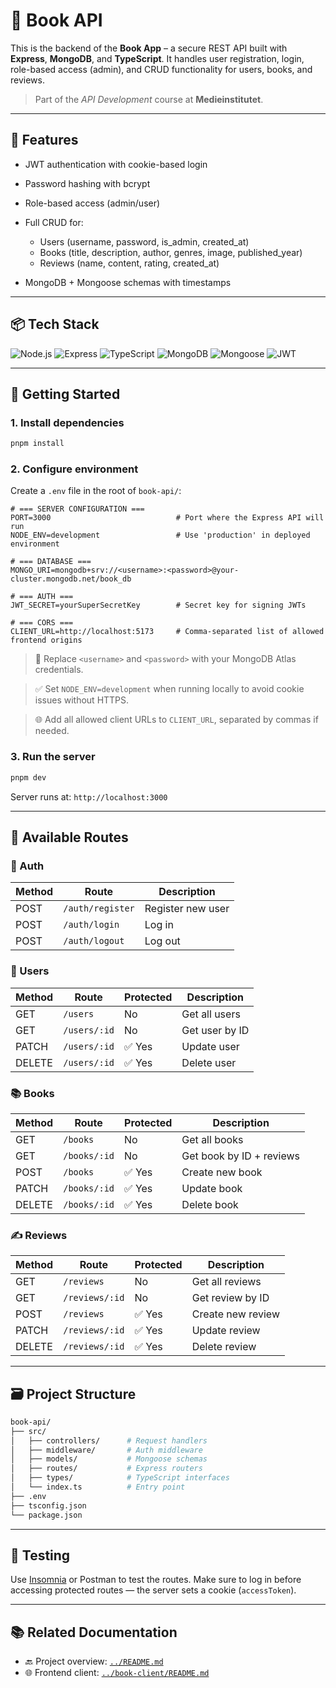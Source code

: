 # 📖 Book API

This is the backend of the **Book App** – a secure REST API built with **Express**, **MongoDB**, and **TypeScript**.
It handles user registration, login, role-based access (admin), and CRUD functionality for users, books, and reviews.

> Part of the *API Development* course at **Medieinstitutet**.

---

## 🔐 Features

* JWT authentication with cookie-based login
* Password hashing with bcrypt
* Role-based access (admin/user)
* Full CRUD for:

  * Users (username, password, is\_admin, created\_at)
  * Books (title, description, author, genres, image, published\_year)
  * Reviews (name, content, rating, created\_at)
* MongoDB + Mongoose schemas with timestamps

---

## 📦 Tech Stack

![Node.js](https://img.shields.io/badge/-Node.js-339933?style=flat\&logo=node.js\&logoColor=white)
![Express](https://img.shields.io/badge/-Express-000000?style=flat\&logo=express\&logoColor=white)
![TypeScript](https://img.shields.io/badge/-TypeScript-3178c6?style=flat\&logo=typescript\&logoColor=white)
![MongoDB](https://img.shields.io/badge/-MongoDB-47A248?style=flat\&logo=mongodb\&logoColor=white)
![Mongoose](https://img.shields.io/badge/-Mongoose-880000?style=flat)
![JWT](https://img.shields.io/badge/-JWT-000000?style=flat\&logo=jsonwebtokens\&logoColor=white)

---

## 🚀 Getting Started

### 1. Install dependencies

```bash
pnpm install
```

### 2. Configure environment

Create a `.env` file in the root of `book-api/`:

```env
# === SERVER CONFIGURATION ===
PORT=3000                            # Port where the Express API will run
NODE_ENV=development                 # Use 'production' in deployed environment

# === DATABASE ===
MONGO_URI=mongodb+srv://<username>:<password>@your-cluster.mongodb.net/book_db

# === AUTH ===
JWT_SECRET=yourSuperSecretKey        # Secret key for signing JWTs

# === CORS ===
CLIENT_URL=http://localhost:5173     # Comma-separated list of allowed frontend origins
```

> 🔐 Replace `<username>` and `<password>` with your MongoDB Atlas credentials.

> ✅ Set `NODE_ENV=development` when running locally to avoid cookie issues without HTTPS.

> 🌐 Add all allowed client URLs to `CLIENT_URL`, separated by commas if needed.

### 3. Run the server

```bash
pnpm dev
```

Server runs at: `http://localhost:3000`

---

## 🔌 Available Routes

### 🔐 Auth

| Method | Route            | Description       |
| ------ | ---------------- | ----------------- |
| POST   | `/auth/register` | Register new user |
| POST   | `/auth/login`    | Log in            |
| POST   | `/auth/logout`   | Log out           |

### 👤 Users

| Method | Route        | Protected | Description    |
| ------ | ------------ | --------- | -------------- |
| GET    | `/users`     | No        | Get all users  |
| GET    | `/users/:id` | No        | Get user by ID |
| PATCH  | `/users/:id` | ✅ Yes     | Update user    |
| DELETE | `/users/:id` | ✅ Yes     | Delete user    |

### 📚 Books

| Method | Route        | Protected | Description              |
| ------ | ------------ | --------- | ------------------------ |
| GET    | `/books`     | No        | Get all books            |
| GET    | `/books/:id` | No        | Get book by ID + reviews |
| POST   | `/books`     | ✅ Yes     | Create new book          |
| PATCH  | `/books/:id` | ✅ Yes     | Update book              |
| DELETE | `/books/:id` | ✅ Yes     | Delete book              |

### ✍️ Reviews

| Method | Route          | Protected | Description       |
| ------ | -------------- | --------- | ----------------- |
| GET    | `/reviews`     | No        | Get all reviews   |
| GET    | `/reviews/:id` | No        | Get review by ID  |
| POST   | `/reviews`     | ✅ Yes     | Create new review |
| PATCH  | `/reviews/:id` | ✅ Yes     | Update review     |
| DELETE | `/reviews/:id` | ✅ Yes     | Delete review     |

---

## 🗃️ Project Structure

```bash
book-api/
├── src/
│   ├── controllers/      # Request handlers
│   ├── middleware/       # Auth middleware
│   ├── models/           # Mongoose schemas
│   ├── routes/           # Express routers
│   ├── types/            # TypeScript interfaces
│   └── index.ts          # Entry point
├── .env
├── tsconfig.json
└── package.json
```

---

## 🧪 Testing

Use [Insomnia](https://insomnia.rest/) or Postman to test the routes.
Make sure to log in before accessing protected routes — the server sets a cookie (`accessToken`).

---

## 📚 Related Documentation

* 🔙 Project overview: [`../README.md`](../README.md)
* 🌐 Frontend client: [`../book-client/README.md`](../book-client/README.md)
